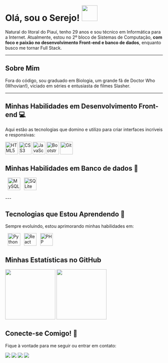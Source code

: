 # Olá, sou o Serejo! <img src="https://media.tenor.com/H0YnlUFWJnIAAAAi/tardis-pixel-art.gif" width="50" />



Natural do litoral do Piauí, tenho 29 anos e sou técnico em Informática para a Internet. Atualmente, estou no 2º bloco de Sistemas de Computação, **com foco e paixão no desenvolvimento Front-end e banco de dados**, enquanto busco me tornar Full Stack.

---

## Sobre Mim

Fora do código, sou graduado em Biologia, um grande fã de Doctor Who (Whovian!), viciado em séries e entusiasta de filmes Slasher.

---

## Minhas Habilidades em Desenvolvimento Front-end 💻

Aqui estão as tecnologias que domino e utilizo para criar interfaces incríveis e responsivas:

<p align="left">
  <img src="https://cdn.jsdelivr.net/gh/devicons/devicon@latest/icons/html5/html5-original.svg" width="40" height="40" alt="HTML5" />
  <img src="https://cdn.jsdelivr.net/gh/devicons/devicon@latest/icons/css3/css3-original.svg" width="40" height="40" alt="CSS3" />
  <img src="https://cdn.jsdelivr.net/gh/devicons/devicon@latest/icons/javascript/javascript-original.svg" width="40" height="40" alt="JavaScript" />
  <img src="https://cdn.jsdelivr.net/gh/devicons/devicon@latest/icons/bootstrap/bootstrap-original.svg" width="40" height="40" alt="Bootstrap" />
  <img src="https://cdn.jsdelivr.net/gh/devicons/devicon@latest/icons/git/git-original.svg" width="40" height="40" alt="Git" />
</p>

## Minhas Habilidades em Banco de dados  💾
<p align="left">
  <img src="https://cdn.jsdelivr.net/gh/devicons/devicon@latest/icons/mysql/mysql-original.svg" width="40" height="40" alt="MySQL" />
  <img src="https://cdn.jsdelivr.net/gh/devicons/devicon@latest/icons/sqlite/sqlite-original.svg" width="40" height="40" alt="SQLite" />
</p>
---

## Tecnologias que Estou Aprendendo 🚀

Sempre evoluindo, estou aprimorando minhas habilidades em:

<p align="left">
  <img src="https://cdn.jsdelivr.net/gh/devicons/devicon@latest/icons/python/python-original.svg" width="40" height="40" alt="Python" />
  <img src="https://cdn.jsdelivr.net/gh/devicons/devicon@latest/icons/react/react-original.svg" width="40" height="40" alt="React" />
  <img src="https://cdn.jsdelivr.net/gh/devicons/devicon@latest/icons/php/php-original.svg" width="40" height="40" alt="PHP" />
</p>

## Minhas Estatísticas no GitHub

<div>
  <img loading="lazy" height="160em" src="https://github-readme-stats.vercel.app/api/top-langs/?username=JosueSerejo&layout=compact&langs_count=7&theme=dark"/>
  <img loading="lazy" height="160em" src="https://github-readme-stats.vercel.app/api?username=JosueSerejo&show_icons=true&theme=dark&include_all_commits=true&count_private=true"/>
</div>

## Conecte-se Comigo! 📧

Fique à vontade para me seguir ou entrar em contato:

<div>
  <a href="https://instagram.com/prgrmnd" target="_blank"><img loading="lazy" src="https://img.shields.io/badge/-Instagram-%23E4405F?style=for-the-badge&logo=instagram&logoColor=white" target="_blank"></a>
  <a href="URL_DO_SEU_TWITCH" target="_blank"><img loading="lazy" src="https://img.shields.io/badge/Twitch-9146FF?style=for-the-badge&logo=twitch&logoColor=white" target="_blank"></a>
  <a href="mailto:willamy.serejo@aluno.senai.br"><img loading="lazy" src="https://img.shields.io/badge/Gmail-D14836?style=for-the-badge&logo=gmail&logoColor=white" target="_blank"></a>
  <a href="https://www.linkedin.com/in/serejodev/" target="_blank"><img loading="lazy" src="https://img.shields.io/badge/-LinkedIn-%230077B5?style=for-the-badge&logo=linkedin&logoColor=white" target="_blank"></a>
</div>
